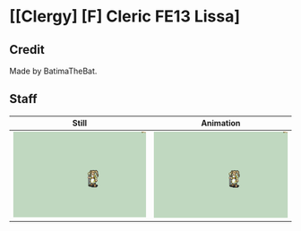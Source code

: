 # [\[Clergy\] \[F\] Cleric FE13 Lissa]

## Credit

Made by BatimaTheBat.
	
## Staff

| Still | Animation |
| :---: | :-------: |
| ![Staff still](./Staff_000.png) | ![Staff animation](./Staff.gif) |
